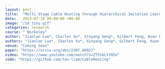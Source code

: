 ```yaml
---
layout: post
title:  "Multi-Stage Cable Routing through Hierarchical Imitation Learning"
date:   2023-07-18 00:00:00 +00:00
image: "/id_tiny.gif"
categories: research
course: " Berkeley"
author: "Jianlan Luo*, Charles Xu*, Xinyang Geng*, Gilbert Feng, Kuan Fang, Liam Tan, Stefan Schaal, Sergey Levine"
authors: "Jianlan Luo*, Charles Xu*, Xinyang Geng*, Gilbert Feng, Kuan Fang, Liam Tan, Stefan Schaal, Sergey Levine"
venue: "Coming Soon"
paper: "https://arxiv.org/abs/2307.08927"
video: "https://www.youtube.com/watch?v=ZT51bLYJ9Io"
code: "https://github.com/tan-liam/CableRouting"
---
```


